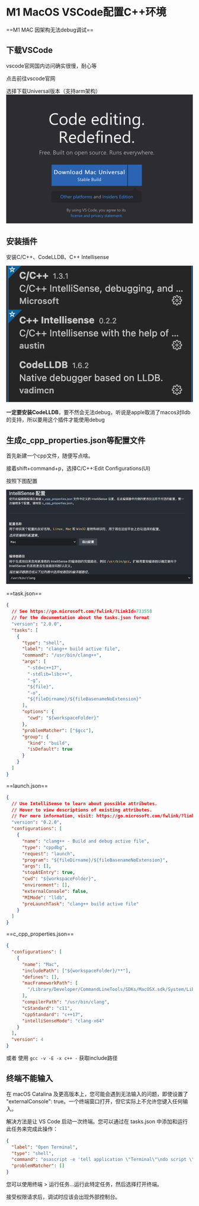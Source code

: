 # M1 MacOS VSCode配置C++环境

==M1 MAC 因架构无法debug调试==

## 下载VSCode

vscode官网国内访问确实很慢，耐心等

点击前往vscode官网

选择下载Universal版本（支持arm架构）![img](../../_ImageAssets/dda38846ad22d67d888d98ea4d1920b1.png)

## 安装插件

安装C/C++、CodeLLDB、C++ Intellisense

![img](../../_ImageAssets/7cc2d3e45b672d641d7205df48d07c35-20210506232143987.png)

**一定要安装CodeLLDB**，要不然会无法debug，听说是apple取消了macos对lldb的支持，所以要用这个插件才能使用debug

## 生成c_cpp_properties.json等配置文件

首先新建一个cpp文件，随便写点啥。

接着shift+command+p，选择C/C++:Edit Configurations(UI)

按照下图配置

![image-20210506232813670](../../_ImageAssets/image-20210506232813670.png)

==task.json==

```json
{
  // See https://go.microsoft.com/fwlink/?LinkId=733558
  // for the documentation about the tasks.json format
  "version": "2.0.0",
  "tasks": [
    {
      "type": "shell",
      "label": "clang++ build active file",
      "command": "/usr/bin/clang++",
      "args": [
        "-std=c++17",
        "-stdlib=libc++",
        "-g",
        "${file}",
        "-o",
        "${fileDirname}/${fileBasenameNoExtension}"
      ],
      "options": {
        "cwd": "${workspaceFolder}"
      },
      "problemMatcher": ["$gcc"],
      "group": {
        "kind": "build",
        "isDefault": true
      }
    }
  ]
}
```

==launch.json==

```json
{
  // Use IntelliSense to learn about possible attributes.
  // Hover to view descriptions of existing attributes.
  // For more information, visit: https://go.microsoft.com/fwlink/?linkid=830387
  "version": "0.2.0",
  "configurations": [
    {
      "name": "clang++ - Build and debug active file",
      "type": "cppdbg",
      "request": "launch",
      "program": "${fileDirname}/${fileBasenameNoExtension}",
      "args": [],
      "stopAtEntry": true,
      "cwd": "${workspaceFolder}",
      "environment": [],
      "externalConsole": false,
      "MIMode": "lldb",
      "preLaunchTask": "clang++ build active file"
    }
  ]
}
```

==c_cpp_properties.json==

```json
{
  "configurations": [
    {
      "name": "Mac",
      "includePath": ["${workspaceFolder}/**"],
      "defines": [],
      "macFrameworkPath": [
        "/Library/Developer/CommandLineTools/SDKs/MacOSX.sdk/System/Library/Frameworks"
      ],
      "compilerPath": "/usr/bin/clang",
      "cStandard": "c11",
      "cppStandard": "c++17",
      "intelliSenseMode": "clang-x64"
    }
  ],
  "version": 4
}
```

或者 使用 `gcc -v -E -x c++ -` 获取include路径

## 终端不能输入

在 macOS Catalina 及更高版本上，您可能会遇到无法输入的问题，即使设置了 "externalConsole": true。一个终端窗口打开，但它实际上不允许您键入任何输入。

解决方法是让 VS Code 启动一次终端。您可以通过在 tasks.json 中添加和运行此任务来完成此操作：

```json
{
  "label": "Open Terminal",
  "type": "shell",
  "command": "osascript -e 'tell application \"Terminal\"\ndo script \"echo hello\"\nend tell'",
  "problemMatcher": []
}
```

您可以使用终端 > 运行任务...运行此特定任务，然后选择打开终端。

接受权限请求后，调试时应该会出现外部控制台。

